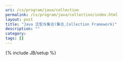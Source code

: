```yaml
---
uri: /cs/program/java/collection
permalink: /cs/program/java/collection/index.html
layout: post
title: "Java 泛型与集合(集合,Collection Framework)"
description: ""
category:
tags: []
---
```

{% include JB/setup %}
